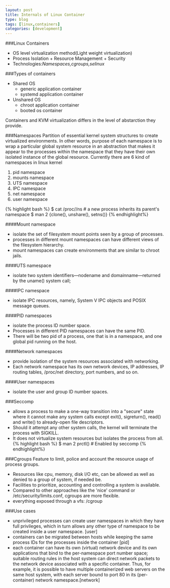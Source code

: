 ```yaml
---
layout: post
title: Internals of Linux Container
type: blog
tags: [linux,containers]
categories: [development]
---
```

###Linux Containers 
- OS level virtualization method(Light weight virtualization)
- Process Isolation + Resource Management + Security
- Technologies:*Namespaces,cgroups,selinux*

###Types of containers

- Shared OS
	- generic application container 
	- systemd application container 
- Unshared OS
	- chroot application container
	- booted os container

Containers and KVM virtualization differs in the level of abstarction they provide.

###Namespaces
Partition of essential kernel system structures to create virtualized environments. In other words, purpose of each namespace is to wrap a particular global system resource in an abstraction that makes it appear to the processes within the namespace that they have their own isolated instance of the global resource. Currently there are 6 kind of namespaces in linux kernel 

1. pid namespace 
2. mounts namespace
3. UTS namespace
4. IPC namespace 
5. net namespace
6. user namespace  

{% highlight bash %}
$ cat /proc/<pid>/ns # a new process inherits its parent's namespace
$ man 2 {clone(), unshare(), setns()}
{% endhighlight%}


####Mount namespace

- isolate the set of filesystem mount points seen by a group of processes. 
- processes in different mount namespaces can have different views of the filesystem hierarchy. 
- mount namespaces can create environments that are similar to chroot jails.	

####UTS namespace 
- isolate two system identifiers—nodename and domainname—returned by the uname() system call;

####IPC namespace
- isolate IPC resources, namely, System V IPC objects and POSIX message queues.

####PID namespaces
- isolate the process ID number space. 
- Processes in different PID namespaces can have the same PID. 
- There will be two pid of a process, one that is in a namespace, and one global pid running on the host. 
 
####Network namespaces
- provide isolation of the system resources associated with networking. 
- Each network namespace has its own network devices, IP addresses, IP routing tables, /proc/net directory, port numbers, and so on.

####User namespaces

- isolate the user and group ID number spaces.

###Seccomp
- allows a process to make a one-way transition into a "secure" state where it cannot make any system calls except exit(), sigreturn(), read() and write() to already-open file descriptors.
- Should it attempt any other system calls, the kernel will terminate the process with SIGKILL. 
- It does not  virtualize system resources but isolates the process from all. 
{% highlight bash %}
$ man 2 prctl() # Enabled by seccomp
{% endhighlight%}
 

 
###Cgroups
Feature to limit, police and account the resource usage of process groups. 

- Resources like cpu, memory, disk I/O etc, can be allowed as well as denied to a group of system, if needed be.
- Facilities to prioritize, accounting and controlling a system is available.  
- Compared to other approaches like the 'nice' command or /etc/security/limits.conf, cgroups are more flexible.
- everything exposed through a vfs: /cgroup




###Use cases

-  unprivileged processes can create user namespaces in which they have full privileges, which in turn allows any other type of namespace to be created inside a user namespace. [user]
- containers can be migrated between hosts while keeping the same process IDs for the processes inside the container [pid]
- each container can have its own (virtual) network device and its own applications that bind to the per-namespace port number space; suitable routing rules in the host system can direct network packets to the network device associated with a specific container. Thus, for example, it is possible to have multiple containerized web servers on the same host system, with each server bound to port 80 in its (per-container) network namespace.[network]